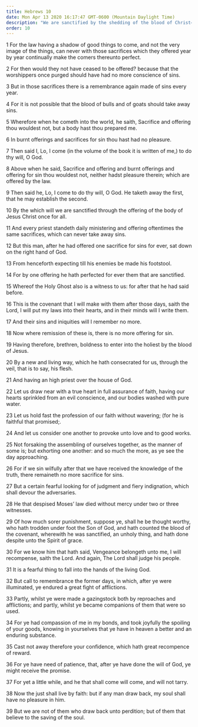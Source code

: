 ```yaml
---
title: Hebrews 10
date: Mon Apr 13 2020 16:17:47 GMT-0600 (Mountain Daylight Time)
description: "We are sanctified by the shedding of the blood of Christ—The superiority of His sacrifice is explained—Those who fall from grace through willful sin are damned—The just will live by faith."
order: 10
---
```


1 For the law having a shadow of good things to come, and not the very image of the things, can never with those sacrifices which they offered year by year continually make the comers thereunto perfect.

2 For then would they not have ceased to be offered? because that the worshippers once purged should have had no more conscience of sins.

3 But in those sacrifices there is a remembrance again made of sins every year.

4 For it is not possible that the blood of bulls and of goats should take away sins.

5 Wherefore when he cometh into the world, he saith, Sacrifice and offering thou wouldest not, but a body hast thou prepared me.

6 In burnt offerings and sacrifices for sin thou hast had no pleasure.

7 Then said I, Lo, I come (in the volume of the book it is written of me,) to do thy will, O God.

8 Above when he said, Sacrifice and offering and burnt offerings and offering for sin thou wouldest not, neither hadst pleasure therein; which are offered by the law.

9 Then said he, Lo, I come to do thy will, O God. He taketh away the first, that he may establish the second.

10 By the which will we are sanctified through the offering of the body of Jesus Christ once for all.

11 And every priest standeth daily ministering and offering oftentimes the same sacrifices, which can never take away sins.

12 But this man, after he had offered one sacrifice for sins for ever, sat down on the right hand of God.

13 From henceforth expecting till his enemies be made his footstool.

14 For by one offering he hath perfected for ever them that are sanctified.

15 Whereof the Holy Ghost also is a witness to us: for after that he had said before.

16 This is the covenant that I will make with them after those days, saith the Lord, I will put my laws into their hearts, and in their minds will I write them.

17 And their sins and iniquities will I remember no more.

18 Now where remission of these is, there is no more offering for sin.

19 Having therefore, brethren, boldness to enter into the holiest by the blood of Jesus.

20 By a new and living way, which he hath consecrated for us, through the veil, that is to say, his flesh.

21 And having an high priest over the house of God.

22 Let us draw near with a true heart in full assurance of faith, having our hearts sprinkled from an evil conscience, and our bodies washed with pure water.

23 Let us hold fast the profession of our faith without wavering; (for he is faithful that promised;.

24 And let us consider one another to provoke unto love and to good works.

25 Not forsaking the assembling of ourselves together, as the manner of some is; but exhorting one another: and so much the more, as ye see the day approaching.

26 For if we sin wilfully after that we have received the knowledge of the truth, there remaineth no more sacrifice for sins.

27 But a certain fearful looking for of judgment and fiery indignation, which shall devour the adversaries.

28 He that despised Moses’ law died without mercy under two or three witnesses.

29 Of how much sorer punishment, suppose ye, shall he be thought worthy, who hath trodden under foot the Son of God, and hath counted the blood of the covenant, wherewith he was sanctified, an unholy thing, and hath done despite unto the Spirit of grace.

30 For we know him that hath said, Vengeance belongeth unto me, I will recompense, saith the Lord. And again, The Lord shall judge his people.

31 It is a fearful thing to fall into the hands of the living God.

32 But call to remembrance the former days, in which, after ye were illuminated, ye endured a great fight of afflictions.

33 Partly, whilst ye were made a gazingstock both by reproaches and afflictions; and partly, whilst ye became companions of them that were so used.

34 For ye had compassion of me in my bonds, and took joyfully the spoiling of your goods, knowing in yourselves that ye have in heaven a better and an enduring substance.

35 Cast not away therefore your confidence, which hath great recompence of reward.

36 For ye have need of patience, that, after ye have done the will of God, ye might receive the promise.

37 For yet a little while, and he that shall come will come, and will not tarry.

38 Now the just shall live by faith: but if any man draw back, my soul shall have no pleasure in him.

39 But we are not of them who draw back unto perdition; but of them that believe to the saving of the soul.
